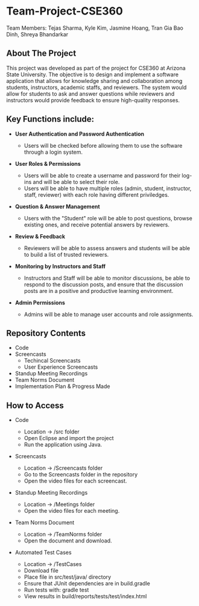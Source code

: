 # Team-Project-CSE360
Team Members: Tejas Sharma, Kyle Kim, Jasmine Hoang, Tran Gia Bao Dinh, Shreya Bhandarkar

## About The Project

<p> This project was developed as part of the project for CSE360 at Arizona State University. 
The objective is to design and implement a software application that allows for knowledge sharing and collaboration among students, instructors, academic staffs, and reviewers.
The system would allow for students to ask and answer questions while reviewers and instructors would provide feedback to ensure high-quality responses. 
</p>

## Key Functions include:
- **User Authentication and Password Authentication**
  - Users will be checked before allowing them to use the software through a login system.
  
- **User Roles & Permissions**
  - Users will be able to create a username and password for their log-ins and will be able to select their role.
  - Users will be able to have multiple roles (admin, student, instructor, staff, reviewer) with each role having different priviledges.

- **Question & Answer Management**
  - Users with the "Student" role will be able to post questions, browse existing ones, and receive potential answers by reviewers.

- **Review & Feedback**
  - Reviewers will be able to assess answers and students will be able to build a list of trusted reviewers.

- **Monitoring by Instructors and Staff**
  - Instructors and Staff will be able to monitor discussions, be able to respond to the discussion posts, and ensure that the discussion posts are in a positive and productive learning environment.

- **Admin Permissions**
  - Admins will be able to manage user accounts and role assignments.

## Repository Contents
* Code
* Screencasts
  * Techincal Screencasts
  * User Experience Screencasts
* Standup Meeting Recordings
* Team Norms Document
* Implementation Plan & Progress Made

## How to Access
* Code
  * Location -> /src folder
  * Open Eclipse and import the project
  * Run the application using Java.


* Screencasts
  * Location -> /Screencasts folder
  * Go to the Screencasts folder in the repository
  * Open the video files for each screencast.

* Standup Meeting Recordings
  * Location -> /Meetings folder
  * Open the video files for each meeting.

* Team Norms Document
  * Location -> /TeamNorms folder
  * Open the document and download.

* Automated Test Cases
  * Location -> /TestCases
  * Download file
  * Place file in src/test/java/ directory
  * Ensure that JUnit dependencies are in build.gradle
  * Run tests with: gradle test
  * View results in build/reports/tests/test/index.html
